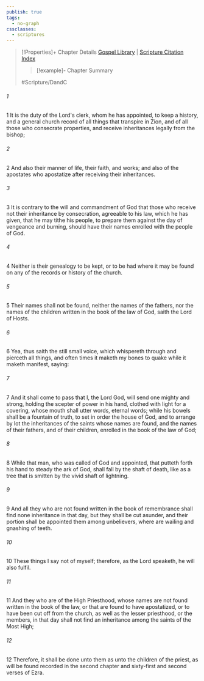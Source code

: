 ```yaml
---
publish: true
tags:
  - no-graph
cssclasses:
  - scriptures
---
```

>[!Properties]+ Chapter Details
>[Gospel Library](https://churchofjesuschrist.org/study/scriptures/dc-testament/dc/85?lang=eng)    |    [Scripture Citation Index](https://scriptures.byu.edu/#12e55::c12e55)
>>[!example]- Chapter Summary
>> 
> 
>
>#Scripture/DandC
###### 1
1 It is the duty of the Lord's clerk, whom he has appointed, to keep a history, and a general church record of all things that transpire in Zion, and of all those who consecrate properties, and receive inheritances legally from the bishop;
###### 2
2 And also their manner of life, their faith, and works; and also of the apostates who apostatize after receiving their inheritances.
###### 3
3 It is contrary to the will and commandment of God that those who receive not their inheritance by consecration, agreeable to his law, which he has given, that he may tithe his people, to prepare them against the day of vengeance and burning, should have their names enrolled with the people of God.
###### 4
4 Neither is their genealogy to be kept, or to be had where it may be found on any of the records or history of the church.
###### 5
5 Their names shall not be found, neither the names of the fathers, nor the names of the children written in the book of the law of God, saith the Lord of Hosts.
###### 6
6 Yea, thus saith the still small voice, which whispereth through and pierceth all things, and often times it maketh my bones to quake while it maketh manifest, saying:
###### 7
7 And it shall come to pass that I, the Lord God, will send one mighty and strong, holding the scepter of power in his hand, clothed with light for a covering, whose mouth shall utter words, eternal words; while his bowels shall be a fountain of truth, to set in order the house of God, and to arrange by lot the inheritances of the saints whose names are found, and the names of their fathers, and of their children, enrolled in the book of the law of God;
###### 8
8 While that man, who was called of God and appointed, that putteth forth his hand to steady the ark of God, shall fall by the shaft of death, like as a tree that is smitten by the vivid shaft of lightning.
###### 9
9 And all they who are not found written in the book of remembrance shall find none inheritance in that day, but they shall be cut asunder, and their portion shall be appointed them among unbelievers, where are wailing and gnashing of teeth.
###### 10
10 These things I say not of myself; therefore, as the Lord speaketh, he will also fulfil.
###### 11
11 And they who are of the High Priesthood, whose names are not found written in the book of the law, or that are found to have apostatized, or to have been cut off from the church, as well as the lesser priesthood, or the members, in that day shall not find an inheritance among the saints of the Most High;
###### 12
12 Therefore, it shall be done unto them as unto the children of the priest, as will be found recorded in the second chapter and sixty-first and second verses of Ezra.
